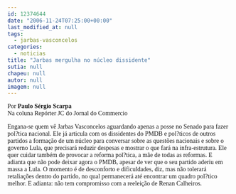 ```yaml
---
id: 12374644
date: "2006-11-24T07:25:00+00:00"
last_modified_at: null
tags:
  - jarbas-vasconcelos
categories:
  - noticias
title: "Jarbas mergulha no núcleo dissidente"
sutia: null
chapeu: null
autor: null
imagem: null
---
```

<p><P><FONT face=Verdana>Por <STRONG>Paulo Sérgio Scarpa</STRONG><BR>Na coluna Repórter JC do Jornal do Commercio</FONT></P></p>
<p><P><FONT face=Verdana>Engana-se quem vê Jarbas Vasconcelos aguardando apenas a posse no Senado para fazer pol?tica nacional. Ele já articula com os dissidentes do PMDB e pol?ticos de outros partidos a formação de um núcleo para conversar sobre as questões nacionais e sobre o governo Lula, que precisará reduzir despesas e mostrar o que fará na infra-estrutura. Ele quer cuidar também de provocar a reforma pol?tica, a mãe de todas as reformas. E adianta que não pode deixar agora o PMDB, apesar de ver que o seu partido aderiu em massa a Lula. O momento é de desconforto e dificuldades, diz, mas não tolerará retaliações dentro do partido, no qual permanecerá até encontrar um quadro pol?tico melhor. E adianta: não tem compromisso com a reeleição de Renan Calheiros.</FONT></P> </p>
